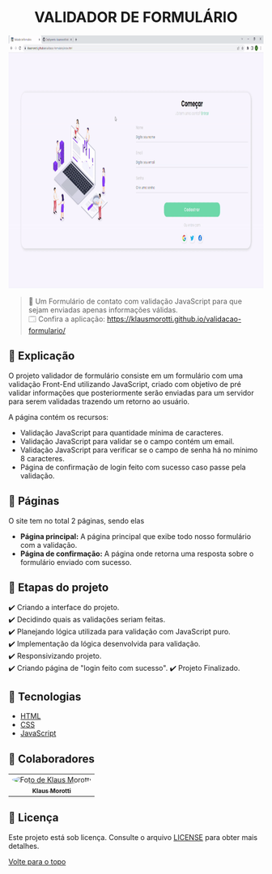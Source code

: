<h1 align="center">VALIDADOR DE FORMULÁRIO</h1>

<img src="assets/images/formulario-gif.gif" alt="Video Projeto" width="100%" height="500">

> 🔎 Um Formulário de contato com validação JavaScript para que sejam enviadas apenas informações válidas. <br>
🗔 Confira a aplicação: https://klausmorotti.github.io/validacao-formulario/ <br>

## 📄 Explicação

O projeto validador de formulário consiste em um formulário com uma validação Front-End utilizando JavaScript, criado com objetivo de pré validar informações que posteriormente serão enviadas para um servidor para serem validadas trazendo um retorno ao usuário.

A página contém os recursos:

* Validação JavaScript para quantidade mínima de caracteres.
* Validação JavaScript para validar se o campo contém um email.
* Validação JavaScript para verificar se o campo de senha há no mínimo 8 caracteres.
* Página de confirmação de login feito com sucesso caso passe pela validação.

## 📁 Páginas

O site tem no total 2 páginas, sendo elas

- **Página principal:** A página principal que exibe todo nosso formulário com a validação.
- **Página de confirmação:** A página onde retorna uma resposta sobre o formulário enviado com sucesso.

## 🎯 Etapas do projeto

✔️ Criando a interface do projeto. </br>
✔️ Decidindo quais as validações seriam feitas. </br>
✔️ Planejando lógica utilizada para validação com JavaScript puro. </br>
✔️ Implementação da lógica desenvolvida para validação. </br>
✔️ Responsivizando projeto. </br>
✔️ Criando página de "login feito com sucesso".
✔️ Projeto Finalizado. </br>

## 🚀 Tecnologias
* <a href="https://developer.mozilla.org/pt-BR/docs/Web/HTML" target="_blank">HTML</a>
* <a href="https://developer.mozilla.org/pt-BR/docs/Web/CSS" target="_blank">CSS</a>
* <a href="https://developer.mozilla.org/pt-BR/docs/Web/JavaScript" target="_blank">JavaScript</a>

## 🤝 Colaboradores

<table>
  <tr>
    <td align="center">
      <a href="#">
        <img src="https://avatars.githubusercontent.com/u/84789400?v=4" width="160px;" height="160px" style="border-radius:50%" alt="Foto de Klaus Morotti"/><br>
        <sub>
          <b>Klaus Morotti</b>
        </sub>
      </a>
    </td>
  </tr>
</table>

## 📝 Licença

Este projeto está sob licença. Consulte o arquivo <a href="https://github.com/klausmorotti/validacao-formulario/blob/master/LICENSE">LICENSE</a> para obter mais detalhes.

<a href="#top">Volte para o topo</a>
